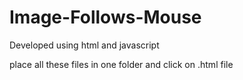 # Image-Follows-Mouse
Developed using html and javascript



place all these files in one folder and click on .html file
